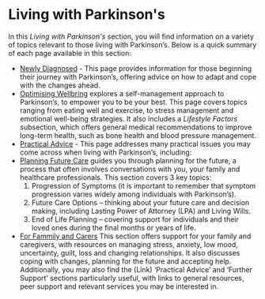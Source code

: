 # Living with Parkinson's

In this _Living with Parkinson's_ section, you will find information on a variety of topics relevant to those living with Parkinson’s. Below is a quick summary of each page available in this section:
- [Newly Diagnosed](path/to/newly-diagnosed.md) - This page provides information for those beginning their journey with Parkinson’s, offering advice on how to  adapt and cope with the changes ahead.
- [Optimising Wellbring](path/to/optimising-wellbeing.md) explores a self-management approach to Parkinson’s, to empower you to be your best. This page covers topics ranging from eating well and exercise, to stress management and emotional well-being strategies. It also includes a _Lifestyle Factors_ subsection, which offers general medical recommendations to improve long-term health, such as bone health and blood pressure management.
- [Practical Advice](path/to/pratical-advice.md) - This page addresses many practical issues you may come across when living with Parkinson’s, including:
- [Planning Future Care](path/to/planning-future-care.md) guides you through planning for the future, a process that often involves conversations with you, your family and healthcare professionals. This section covers 3 key topics:
  1. Progression of Symptoms (it is important to remember that symptom progression varies widely among individuals with Parkinson’s).
  2. Future Care Options – thinking about your future care and decision making, including Lasting Power of Attorney (LPA) and Living Wills.
  3. End of Life Planning – covering support for individuals and their loved ones during the final months or years of life. 
- [For Fammily and Carers](path/to/for-family-and-carers.md) This section offers support for your family and caregivers, with resources on managing stress, anxiety, low mood, uncertainty, guilt, loss and changing relationships. It also discusses coping with changes, planning for the future and accepting help. Additionally, you may also find the (Link) ‘Practical Advice’ and ‘Further Support’ sections particularly useful, with links to general resources, peer support and relevant services you may be interested in.
